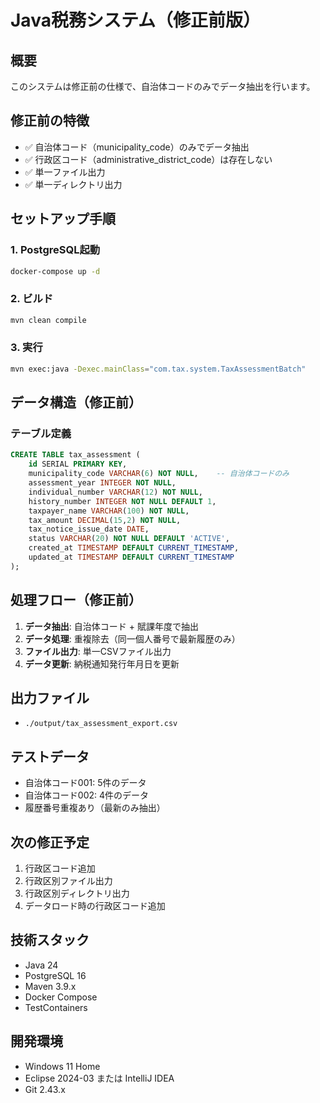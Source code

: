 # Java税務システム（修正前版）

## 概要
このシステムは修正前の仕様で、自治体コードのみでデータ抽出を行います。

## 修正前の特徴
- ✅ 自治体コード（municipality_code）のみでデータ抽出
- ✅ 行政区コード（administrative_district_code）は存在しない
- ✅ 単一ファイル出力
- ✅ 単一ディレクトリ出力

## セットアップ手順

### 1. PostgreSQL起動
```bash
docker-compose up -d
```

### 2. ビルド
```bash
mvn clean compile
```

### 3. 実行
```bash
mvn exec:java -Dexec.mainClass="com.tax.system.TaxAssessmentBatch"
```

## データ構造（修正前）

### テーブル定義
```sql
CREATE TABLE tax_assessment (
    id SERIAL PRIMARY KEY,
    municipality_code VARCHAR(6) NOT NULL,    -- 自治体コードのみ
    assessment_year INTEGER NOT NULL,
    individual_number VARCHAR(12) NOT NULL,
    history_number INTEGER NOT NULL DEFAULT 1,
    taxpayer_name VARCHAR(100) NOT NULL,
    tax_amount DECIMAL(15,2) NOT NULL,
    tax_notice_issue_date DATE,
    status VARCHAR(20) NOT NULL DEFAULT 'ACTIVE',
    created_at TIMESTAMP DEFAULT CURRENT_TIMESTAMP,
    updated_at TIMESTAMP DEFAULT CURRENT_TIMESTAMP
);
```

## 処理フロー（修正前）

1. **データ抽出**: 自治体コード + 賦課年度で抽出
2. **データ処理**: 重複除去（同一個人番号で最新履歴のみ）
3. **ファイル出力**: 単一CSVファイル出力
4. **データ更新**: 納税通知発行年月日を更新

## 出力ファイル
- `./output/tax_assessment_export.csv`

## テストデータ
- 自治体コード001: 5件のデータ
- 自治体コード002: 4件のデータ
- 履歴番号重複あり（最新のみ抽出）

## 次の修正予定
1. 行政区コード追加
2. 行政区別ファイル出力
3. 行政区別ディレクトリ出力
4. データロード時の行政区コード追加

## 技術スタック
- Java 24
- PostgreSQL 16
- Maven 3.9.x
- Docker Compose
- TestContainers

## 開発環境
- Windows 11 Home
- Eclipse 2024-03 または IntelliJ IDEA
- Git 2.43.x
